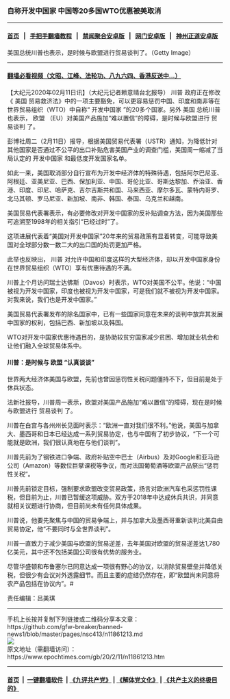 ### 自称开发中国家 中国等20多国WTO优惠被美取消
------------------------

#### [首页](https://github.com/gfw-breaker/banned-news1/blob/master/README.md) &nbsp;&nbsp;|&nbsp;&nbsp; [手把手翻墙教程](https://github.com/gfw-breaker/guides/wiki) &nbsp;&nbsp;|&nbsp;&nbsp; [禁闻聚合安卓版](https://github.com/gfw-breaker/bn-android) &nbsp;&nbsp;|&nbsp;&nbsp; [网门安卓版](https://github.com/oGate2/oGate) &nbsp;&nbsp;|&nbsp;&nbsp; [神州正道安卓版](https://github.com/SzzdOgate/update) 



<div><img alt="" class="aligncenter wp-post-image" src="https://i.epochtimes.com/assets/uploads/2020/02/7ae08048f9efa03dd3da3b0e5856ad9f-600x400.jpg"/>
<div class="red16 caption">
 美国总统川普也表示，是时候与欧盟进行贸易谈判了。（Getty Image）
</div>
</div><hr/>

#### [翻墙必看视频（文昭、江峰、法轮功、八九六四、香港反送中...）](http://167.172.214.107/home.html)

<div><p>
 【大纪元2020年02月11日讯】（大纪元记者赖意晴台北报导）
 <ok href="https://www.epochtimes.com/gb/tag/%E5%B7%9D%E6%99%AE.html">
  川普
 </ok>
 政府正在修改《
 <ok href="https://www.epochtimes.com/gb/tag/%E7%BE%8E%E5%9B%BD.html">
  美国
 </ok>
 贸易救济法》中的一项主要豁免，可以更容易惩罚中国、印度和南非等在世界贸易组织（WTO）中自称“
 <ok href="https://www.epochtimes.com/gb/tag/%E5%BC%80%E5%8F%91%E4%B8%AD%E5%9B%BD%E5%AE%B6.html">
  开发中国家
 </ok>
 ”的20多个国家。另外
 <ok href="https://www.epochtimes.com/gb/tag/%E7%BE%8E%E5%9B%BD.html">
  美国
 </ok>
 总统川普也表示，
 <ok href="https://www.epochtimes.com/gb/tag/%E6%AC%A7%E7%9B%9F.html">
  欧盟
 </ok>
 （EU）对美国产品施加“难以置信”的障碍，是时候与欧盟进行
 <ok href="https://www.epochtimes.com/gb/tag/%E8%B4%B8%E6%98%93%E8%B0%88%E5%88%A4.html">
  贸易谈判
 </ok>
 了。
</p>
<p>
 彭博社周二（2月11日）报导，根据美国贸易代表署（USTR）通知，为降低针对其他国家是否通过不公平的出口补贴危害美国产业的调查门槛，美国周一缩减了当局认定的
 <ok href="https://www.epochtimes.com/gb/tag/%E5%BC%80%E5%8F%91%E4%B8%AD%E5%9B%BD%E5%AE%B6.html">
  开发中国家
 </ok>
 和最低度开发国家名单。
</p>
<p>
 如此一来，美国取消部分自行宣布为开发中经济体的特殊待遇，包括阿尔巴尼亚、阿根廷、亚美尼亚、巴西、保加利亚、中国、哥伦比亚、哥斯达黎加、乔治亚、香港、印度、印尼、哈萨克、吉尔吉斯共和国、马来西亚、摩尔多瓦、蒙特内哥罗、北马其顿、罗马尼亚、新加坡、南非、韩国、泰国、乌克兰和越南。
</p>
<p>
 美国贸易代表署表示，有必要修改对开发中国家的反补贴调查方法，因为美国那些可追溯至1998年的相关指引“已经过时”了。
</p>
<p>
 这项进展代表着“美国对开发中国家”20年来的贸易政策有显着转变，可能导致美国对全球部分数一数二大的出口国的处罚更加严格。
</p>
<p>
 此举也反映出，
 <ok href="https://www.epochtimes.com/gb/tag/%E5%B7%9D%E6%99%AE.html">
  川普
 </ok>
 对允许中国和印度这样的大型经济体，却以开发中国家身份在世界贸易组织（WTO）享有优惠待遇的不满。
</p>
<p>
 川普上个月访问瑞士达佛斯（Davos）时表示，WTO对美国不公平。他说：“中国被视为开发中国家，印度也被视为开发中国家，可是我们就不被视为开发中国家。对我来说，我们也是开发中国家。”
</p>
<p>
 美国贸易代表署发布的除名国家中，已有一些国家同意在未来的谈判中放弃其发展中国家的权利，包括巴西、新加坡以及韩国。
</p>
<p>
 WTO对开发中国家优惠待遇目的，是协助较贫穷国家减少贫困、增加就业机会和让他们融入全球贸易体系中。
</p>
<h4>
 川普：是时候与
 <ok href="https://www.epochtimes.com/gb/tag/%E6%AC%A7%E7%9B%9F.html">
  欧盟
 </ok>
 “认真谈谈”
</h4>
<p>
 世界两大经济体美国与欧盟，先前也曾因惩罚性关税问题僵持不下，但目前是处于休兵状态。
</p>
<p>
 法新社报导，川普周一表示，欧盟对美国产品施加“难以置信”的障碍，现在是时候与欧盟进行
 <ok href="https://www.epochtimes.com/gb/tag/%E8%B4%B8%E6%98%93%E8%B0%88%E5%88%A4.html">
  贸易谈判
 </ok>
 了。
</p>
<p>
 川普在白宫与各州州长见面时表示：“欧洲一直对我们很不利。”他说，美国与加拿大、墨西哥和日本已经达成一系列贸易协定，也与中国有了初步协议，“下一个可能就是欧洲，我们很认真地在与他们谈判”。
</p>
<p>
 川普先前为了钢铁进口争端、政府补贴空中巴士（Airbus）及对Google和亚马逊公司（Amazon）等数位巨擘课税等争议，而对法国葡萄酒等欧盟产品祭出“惩罚性关税”。
</p>
<p>
 川普先前锁定目标，强制要求欧盟改变贸易政策，扬言对欧洲汽车也采惩罚性课税，但目前为止，川普已暂缓这项威胁。双方于2018年中达成休兵共识，并同意就相关议题进行协商，但目前尚未有任何具体成果。
</p>
<p>
 川普说，他要先聚焦与中国的贸易争端上，并与加拿大及墨西哥重新谈判北美自由贸易协定，他“不要同时与全世界谈判”。
</p>
<p>
 川普一直致力于减少美国与欧盟的贸易逆差，去年美国对欧盟的贸易逆差达1,780亿美元，其中还不包括美国公司很有优势的服务业。
</p>
<p>
 尽管华盛顿和布鲁塞尔已同意达成一项很有野心的协议，以消除贸易壁垒并降低关税，但很少有会议对外透露细节。而且主要的症结仍然存在，即“欧盟尚未同意将农产品包括在协议内”。#
</p>
<p>
 责任编辑：吕美琪
</p>
</div>
<hr/>
手机上长按并复制下列链接或二维码分享本文章：<br/>
https://github.com/gfw-breaker/banned-news1/blob/master/pages/nsc413/n11861213.md <br/>
<a href='https://github.com/gfw-breaker/banned-news1/blob/master/pages/nsc413/n11861213.md'><img src='https://github.com/gfw-breaker/banned-news1/blob/master/pages/nsc413/n11861213.md.png'/></a> <br/>
原文地址（需翻墙访问）：https://www.epochtimes.com/gb/20/2/11/n11861213.htm


------------------------
#### [首页](https://github.com/gfw-breaker/banned-news1/blob/master/README.md) &nbsp;|&nbsp; [一键翻墙软件](https://github.com/gfw-breaker/nogfw/blob/master/README.md) &nbsp;| [《九评共产党》](https://github.com/gfw-breaker/9ping.md/blob/master/README.md#九评之一评共产党是什么) | [《解体党文化》](https://github.com/gfw-breaker/jtdwh.md/blob/master/README.md) | [《共产主义的终极目的》](https://github.com/gfw-breaker/gczydzjmd.md/blob/master/README.md)


<img src='http://gfw-breaker.win/banned-news/pages/nsc413/n11861213.md' width='0px' height='0px'/>